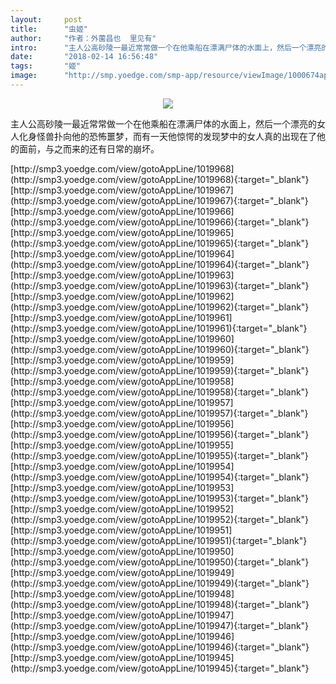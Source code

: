 ```yaml
---
layout:     post
title:      "虫姬"
author:     "作者：外薗昌也  里见有"
intro:      "主人公高砂陵一最近常常做一个在他乘船在漂满尸体的水面上，然后一个漂亮的女人化身怪兽扑向他的恐怖噩梦，而有一天他惊愕的发现梦中的女人真的出现在了他的面前，与之而来的还有日常的崩坏。"
date:       "2018-02-14 16:56:48"
tags:       "姬"
image:      "http://smp.yoedge.com/smp-app/resource/viewImage/1000674appline.png"
---
```

<div style="text-align: center">
<p><img src="http://smp.yoedge.com/smp-app/resource/viewImage/1000674appline.png"/></p>
</div>
<p class="post-meta">
<span>主人公高砂陵一最近常常做一个在他乘船在漂满尸体的水面上，然后一个漂亮的女人化身怪兽扑向他的恐怖噩梦，而有一天他惊愕的发现梦中的女人真的出现在了他的面前，与之而来的还有日常的崩坏。</span>
</p>
[http://smp3.yoedge.com/view/gotoAppLine/1019968](http://smp3.yoedge.com/view/gotoAppLine/1019968){:target="_blank"}
[http://smp3.yoedge.com/view/gotoAppLine/1019967](http://smp3.yoedge.com/view/gotoAppLine/1019967){:target="_blank"}
[http://smp3.yoedge.com/view/gotoAppLine/1019966](http://smp3.yoedge.com/view/gotoAppLine/1019966){:target="_blank"}
[http://smp3.yoedge.com/view/gotoAppLine/1019965](http://smp3.yoedge.com/view/gotoAppLine/1019965){:target="_blank"}
[http://smp3.yoedge.com/view/gotoAppLine/1019964](http://smp3.yoedge.com/view/gotoAppLine/1019964){:target="_blank"}
[http://smp3.yoedge.com/view/gotoAppLine/1019963](http://smp3.yoedge.com/view/gotoAppLine/1019963){:target="_blank"}
[http://smp3.yoedge.com/view/gotoAppLine/1019962](http://smp3.yoedge.com/view/gotoAppLine/1019962){:target="_blank"}
[http://smp3.yoedge.com/view/gotoAppLine/1019961](http://smp3.yoedge.com/view/gotoAppLine/1019961){:target="_blank"}
[http://smp3.yoedge.com/view/gotoAppLine/1019960](http://smp3.yoedge.com/view/gotoAppLine/1019960){:target="_blank"}
[http://smp3.yoedge.com/view/gotoAppLine/1019959](http://smp3.yoedge.com/view/gotoAppLine/1019959){:target="_blank"}
[http://smp3.yoedge.com/view/gotoAppLine/1019958](http://smp3.yoedge.com/view/gotoAppLine/1019958){:target="_blank"}
[http://smp3.yoedge.com/view/gotoAppLine/1019957](http://smp3.yoedge.com/view/gotoAppLine/1019957){:target="_blank"}
[http://smp3.yoedge.com/view/gotoAppLine/1019956](http://smp3.yoedge.com/view/gotoAppLine/1019956){:target="_blank"}
[http://smp3.yoedge.com/view/gotoAppLine/1019955](http://smp3.yoedge.com/view/gotoAppLine/1019955){:target="_blank"}
[http://smp3.yoedge.com/view/gotoAppLine/1019954](http://smp3.yoedge.com/view/gotoAppLine/1019954){:target="_blank"}
[http://smp3.yoedge.com/view/gotoAppLine/1019953](http://smp3.yoedge.com/view/gotoAppLine/1019953){:target="_blank"}
[http://smp3.yoedge.com/view/gotoAppLine/1019952](http://smp3.yoedge.com/view/gotoAppLine/1019952){:target="_blank"}
[http://smp3.yoedge.com/view/gotoAppLine/1019951](http://smp3.yoedge.com/view/gotoAppLine/1019951){:target="_blank"}
[http://smp3.yoedge.com/view/gotoAppLine/1019950](http://smp3.yoedge.com/view/gotoAppLine/1019950){:target="_blank"}
[http://smp3.yoedge.com/view/gotoAppLine/1019949](http://smp3.yoedge.com/view/gotoAppLine/1019949){:target="_blank"}
[http://smp3.yoedge.com/view/gotoAppLine/1019948](http://smp3.yoedge.com/view/gotoAppLine/1019948){:target="_blank"}
[http://smp3.yoedge.com/view/gotoAppLine/1019947](http://smp3.yoedge.com/view/gotoAppLine/1019947){:target="_blank"}
[http://smp3.yoedge.com/view/gotoAppLine/1019946](http://smp3.yoedge.com/view/gotoAppLine/1019946){:target="_blank"}
[http://smp3.yoedge.com/view/gotoAppLine/1019945](http://smp3.yoedge.com/view/gotoAppLine/1019945){:target="_blank"}


